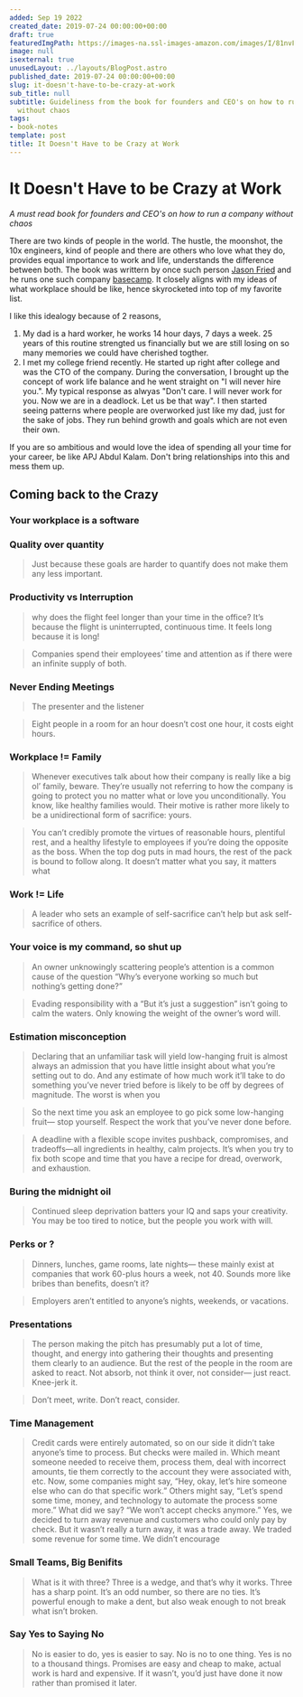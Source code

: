 ```yaml
---
added: Sep 19 2022
created_date: 2019-07-24 00:00:00+00:00
draft: true
featuredImgPath: https://images-na.ssl-images-amazon.com/images/I/81nvF-p7odL.jpg
image: null
isexternal: true
unusedLayout: ../layouts/BlogPost.astro
published_date: 2019-07-24 00:00:00+00:00
slug: it-doesn't-have-to-be-crazy-at-work
sub_title: null
subtitle: Guideliness from the book for founders and CEO's on how to run a company
  without chaos
tags:
- book-notes
template: post
title: It Doesn't Have to be Crazy at Work
---
```


# It Doesn't Have to be Crazy at Work

_A must read book for founders and CEO's on how to run a company without chaos_

There are two kinds of people in the world. The hustle, the moonshot, the 10x engineers, kind of people and there are others who love what they do, provides equal importance to work and life, understands the difference between both. The book was writtern by once such person [Jason Fried](it-doesn't-have-to-be-crazy-at-work.md) and he runs one such company [basecamp](it-doesn't-have-to-be-crazy-at-work.md). It closely aligns with my ideas of what workplace should be like, hence skyrocketed into top of my favorite list.

I like this idealogy because of 2 reasons,

1. My dad is a hard worker, he works 14 hour days, 7 days a week. 25 years of this routine strengted us financially but we are still losing on so many memories we could have cherished togther.
2. I met my college friend recently. He started up right after college and was the CTO of the company. During the conversation, I brought up the concept of work life balance and he went straight on "I will never hire you.". My typical response as alwyas "Don't care. I will never work for you. Now we are in a deadlock. Let us be that way". I then started seeing patterns where people are overworked just like my dad, just for the sake of jobs. They run behind growth and goals which are not even their own.

If you are so ambitious and would love the idea of spending all your time for your career, be like APJ Abdul Kalam. Don't bring relationships into this and mess them up.

## Coming back to the Crazy

### Your workplace is a software

### Quality over quantity

> Just because these goals are harder to quantify does not make them any less important.

### Productivity vs Interruption

> why does the flight feel longer than your time in the office? It’s because the flight is uninterrupted, continuous time. It feels long because it is long!

> Companies spend their employees’ time and attention as if there were an infinite supply of both.

### Never Ending Meetings

> The presenter and the listener

> Eight people in a room for an hour doesn’t cost one hour, it costs eight hours.

### Workplace != Family

> Whenever executives talk about how their company is really like a big ol’ family, beware. They’re usually not referring to how the company is going to protect you no matter what or love you unconditionally. You know, like healthy families would. Their motive is rather more likely to be a unidirectional form of sacrifice: yours.

> You can’t credibly promote the virtues of reasonable hours, plentiful rest, and a healthy lifestyle to employees if you’re doing the opposite as the boss. When the top dog puts in mad hours, the rest of the pack is bound to follow along. It doesn’t matter what you say, it matters what

### Work != Life

> A leader who sets an example of self-sacrifice can’t help but ask self-sacrifice of others.

### Your voice is my command, so shut up

> An owner unknowingly scattering people’s attention is a common cause of the question “Why’s everyone working so much but nothing’s getting done?”

> Evading responsibility with a “But it’s just a suggestion” isn’t going to calm the waters. Only knowing the weight of the owner’s word will.

### Estimation misconception

> Declaring that an unfamiliar task will yield low-hanging fruit is almost always an admission that you have little insight about what you’re setting out to do. And any estimate of how much work it’ll take to do something you’ve never tried before is likely to be off by degrees of magnitude. The worst is when you

> So the next time you ask an employee to go pick some low-hanging fruit— stop yourself. Respect the work that you’ve never done before.

> A deadline with a flexible scope invites pushback, compromises, and tradeoffs—all ingredients in healthy, calm projects. It’s when you try to fix both scope and time that you have a recipe for dread, overwork, and exhaustion.

### Buring the midnight oil

> Continued sleep deprivation batters your IQ and saps your creativity. You may be too tired to notice, but the people you work with will.

### Perks or ?

> Dinners, lunches, game rooms, late nights— these mainly exist at companies that work 60-plus hours a week, not 40. Sounds more like bribes than benefits, doesn’t it?

> Employers aren’t entitled to anyone’s nights, weekends, or vacations.

### Presentations

> The person making the pitch has presumably put a lot of time, thought, and energy into gathering their thoughts and presenting them clearly to an audience. But the rest of the people in the room are asked to react. Not absorb, not think it over, not consider— just react. Knee-jerk it.

> Don’t meet, write. Don’t react, consider.

### Time Management

> Credit cards were entirely automated, so on our side it didn’t take anyone’s time to process. But checks were mailed in. Which meant someone needed to receive them, process them, deal with incorrect amounts, tie them correctly to the account they were associated with, etc. Now, some companies might say, “Hey, okay, let’s hire someone else who can do that specific work.” Others might say, “Let’s spend some time, money, and technology to automate the process some more.” What did we say? “We won’t accept checks anymore.” Yes, we decided to turn away revenue and customers who could only pay by check. But it wasn’t really a turn away, it was a trade away. We traded some revenue for some time. We didn’t encourage

### Small Teams, Big Benifits

> What is it with three? Three is a wedge, and that’s why it works. Three has a sharp point. It’s an odd number, so there are no ties. It’s powerful enough to make a dent, but also weak enough to not break what isn’t broken.

### Say Yes to Saying No

> No is easier to do, yes is easier to say. No is no to one thing. Yes is no to a thousand things. Promises are easy and cheap to make, actual work is hard and expensive. If it wasn’t, you’d just have done it now rather than promised it later.
